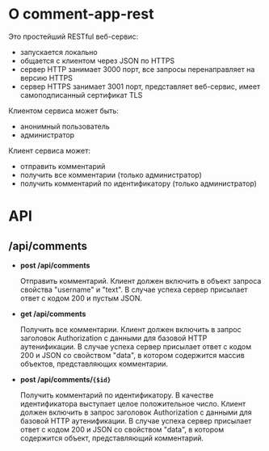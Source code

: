 # О comment-app-rest

Это простейший RESTful веб-сервис:
- запускается локально
- общается с клиентом через JSON по HTTPS
- сервер HTTP занимает 3000 порт, все запросы перенаправляет на версию HTTPS
- сервер HTTPS занимает 3001 порт, представляет веб-сервис, имеет самоподписанный сертификат TLS

Клиентом сервиса может быть:
- анонимный пользователь
- администратор

Клиент сервиса может:
- отправить комментарий
- получить все комментарии (только администратор)
- получить комментарий по идентификатору (только администратор)

# API

## /api/comments

- **post /api/comments**

  Отправить комментарий.
  Клиент должен включить в объект запроса свойства "username" и "text".
  В случае успеха сервер присылает ответ с кодом 200 и пустым JSON.

- **get /api/comments**

  Получить все комментарии.
  Клиент должен включить в запрос заголовок Authorization с данными для базовой HTTP аутенификации.
  В случае успеха сервер присылает ответ с кодом 200 и JSON со свойством "data", в котором содержится массив объектов, представляющих комментарии.

- **post /api/comments/`{$id}`**

  Получить комментарий по идентификатору.
  В качестве идентификатора выступает целое положительное число.
  Клиент должен включить в запрос заголовок Authorization с данными для базовой HTTP аутенификации.
  В случае успеха сервер присылает ответ с кодом 200 и JSON со свойством "data", в котором содержится объект, представляющий комментарий.